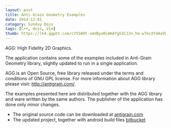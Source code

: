 ```yaml
---
layout: post
title: Anti-Grain Geometry Examples
date: 2014-12-01
category: Sunday Dojo
tags: [C++, dojo, Vim]
thumb: https://lh4.ggpht.com/cYV1W9t-xAdByo0LWmAYgh3CJJn_hm-wfmcXY4AaVDwEiYGh9PcuBMDec3Bv4f-phtc=h80
---
```


AGG: High Fidelity 2D Graphics.

The application contains some of the examples included in Anti-Grain Geometry library, slightly updated to run in a single application. 

AGG is an Open Source, free library released under the terms and conditions of GNU GPL license.
For more information about AGG library please visit: http://antigrain.com/.

The examples presented here are distributed together with the AGG library and
ware written by the same authors. The publisher of the application has done
only minor changes.

* The original source code can be downloaded at [antigrain.com](http://www.antigrain.com/agg-2.5.tar.gz)
* The updated project, together with android build files [bitbucket](https://bitbucket.org/przemekr/agg_droid)
